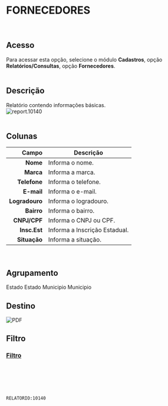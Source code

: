 # FORNECEDORES
<br>

## Acesso
Para acessar esta opção, selecione o módulo **Cadastros**, opção **Relatórios/Consultas**, opção **Fornecedores**.
<br>
<br>

## Descrição
Relatório contendo informações básicas.
<br>
![report.10140](https://raw.githubusercontent.com/netforcews/docs-siscom/master/relatorios/imagens/report.10140.png)
<br>
<br>

## Colunas
Campo | Descrição
--:|---
**Nome** | Informa o nome.
**Marca** | Informa a marca.
**Telefone** | Informa o telefone.
**E-mail** | Informa o e-mail.
**Logradouro** | Informa o logradouro.
**Bairro** | Informa o bairro.
**CNPJ/CPF** | Informa o CNPJ ou CPF.
**Insc.Est** | Informa a Inscrição Estadual.
**Situação** | Informa a situação.
<br>

## Agrupamento
Estado
Estado
Municipio
Municipio
<br>

## Destino
 ![PDF](https://raw.githubusercontent.com/netforcews/docs-siscom/master/relatorios/imagens/pdf-48.png)
<br>

## Filtro
### [Filtro](/geral/rep-filtro-pessoa.md)
<br>
<br>
<br>
<br>

```RELATORIO:10140```
